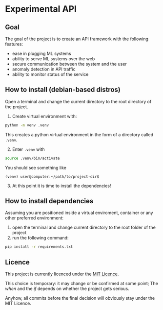 # Experimental API 

## Goal

The goal of the project is to create an API framework with the following features:

- ease in plugging ML systems
- ability to serve ML systems over the web
- secure communication between the system and the user 
- anomaly detection in API traffic
- ability to monitor status of the service


## How to install (debian-based distros)

Open a terminal and change the current directory to the root directory of the project.

1. Create virtual environment with:

```bash
python -m venv .venv
```

This creates a python virtual environment in the form of a directory called `.venv`.

2. Enter `.venv` with

```bash
source .venv/bin/activate
```

You should see something like

```
(venv) user@computer:~/path/to/project-dir$
```

3. At this point it is time to install the dependencies!

## How to install dependencies

Assuming you are positioned inside a virtual enviroment, container or any other preferred environment:

1. open the terminal and change current directory to the root folder of the project
2. run the following command:

```bash
pip install -r requirements.txt
```

## Licence

This project is currently licenced under the [MIT Licence](./LICENCE.txt).

This choice is temporary: it may change or be confirmed at some point;
The *when* and the *if* depends on whether the project gets serious.

Anyhow, all commits before the final decision will obviously stay under the MIT Licence.
